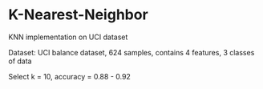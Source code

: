 # K-Nearest-Neighbor
KNN implementation on UCI dataset

Dataset: UCI balance dataset, 624 samples, contains 4 features, 3 classes of data

Select k = 10, accuracy = 0.88 - 0.92

